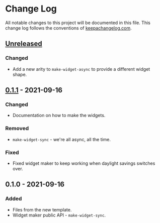 # Change Log
All notable changes to this project will be documented in this file. This change log follows the conventions of [keepachangelog.com](http://keepachangelog.com/).

## [Unreleased]
### Changed
- Add a new arity to `make-widget-async` to provide a different widget shape.

## [0.1.1] - 2021-09-16
### Changed
- Documentation on how to make the widgets.

### Removed
- `make-widget-sync` - we're all async, all the time.

### Fixed
- Fixed widget maker to keep working when daylight savings switches over.

## 0.1.0 - 2021-09-16
### Added
- Files from the new template.
- Widget maker public API - `make-widget-sync`.

[Unreleased]: https://sourcehost.site/your-name/spell_checker_clojure/compare/0.1.1...HEAD
[0.1.1]: https://sourcehost.site/your-name/spell_checker_clojure/compare/0.1.0...0.1.1
